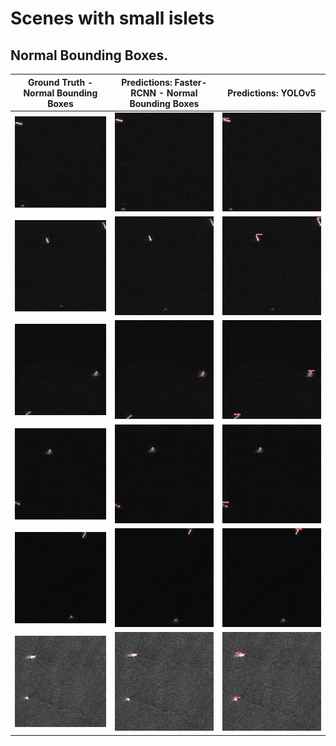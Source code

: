 # Scenes with small islets

## Normal Bounding Boxes.


| Ground Truth - Normal Bounding Boxes                              |Predictions: Faster-RCNN - Normal Bounding Boxes| Predictions: YOLOv5
:------------------------------------------------------------------:|:----------------------------------------------------------:|:-----------------:
|<img src="/Qualitative Evaluation/Images/Scenes with small islets/GT/P0005_2400_3200_1200_2000.jpg" width="400"/> | <img src="/Qualitative Evaluation/Images/Scenes with small islets/Predictions_FRCNN_normal/P0005_2400_3200_1200_2000.jpg" width="400"/>| <img src="/Qualitative Evaluation/Images/Scenes with small islets/Predictions_YOLOv5/P0005_2400_3200_1200_2000.jpg" width="400"/>|
|<img src="/Qualitative Evaluation/Images/Scenes with small islets/GT/P0005_3600_4400_3600_4400.jpg" width="400"/> | <img src="/Qualitative Evaluation/Images/Scenes with small islets/Predictions_FRCNN_normal/P0005_3600_4400_3600_4400.jpg" width="400"/>| <img src="/Qualitative Evaluation/Images/Scenes with small islets/Predictions_YOLOv5/P0005_3600_4400_3600_4400.jpg" width="400"/>|
|<img src="/Qualitative Evaluation/Images/Scenes with small islets/GT/P0006_4200_5000_0_800.jpg" width="400"/> | <img src="/Qualitative Evaluation/Images/Scenes with small islets/Predictions_FRCNN_normal/P0006_4200_5000_0_800.jpg" width="400"/>| <img src="/Qualitative Evaluation/Images/Scenes with small islets/Predictions_YOLOv5/P0006_4200_5000_0_800.jpg" width="400"/>|
|<img src="/Qualitative Evaluation/Images/Scenes with small islets/GT/P0013_4200_5000_600_1400.jpg" width="400"/> | <img src="/Qualitative Evaluation/Images/Scenes with small islets/Predictions_FRCNN_normal/P0013_4200_5000_600_1400.jpg" width="400"/>| <img src="/Qualitative Evaluation/Images/Scenes with small islets/Predictions_YOLOv5/P0013_4200_5000_600_1400.jpg" width="400"/>|
|<img src="/Qualitative Evaluation/Images/Scenes with small islets/GT/P0015_5460_6260_1800_2600.jpg" width="400"/> | <img src="/Qualitative Evaluation/Images/Scenes with small islets/Predictions_FRCNN_normal/P0015_5460_6260_1800_2600.jpg" width="400"/>| <img src="/Qualitative Evaluation/Images/Scenes with small islets/Predictions_YOLOv5/P0015_5460_6260_1800_2600.jpg" width="400"/>|
|<img src="/Qualitative Evaluation/Images/Scenes with small islets/GT/P0136_1200_2000_6600_7400.jpg" width="400"/> | <img src="/Qualitative Evaluation/Images/Scenes with small islets/Predictions_FRCNN_normal/P0136_1200_2000_6600_7400.jpg" width="400"/>| <img src="/Qualitative Evaluation/Images/Scenes with small islets/Predictions_YOLOv5/P0136_1200_2000_6600_7400.jpg" width="400"/>|
